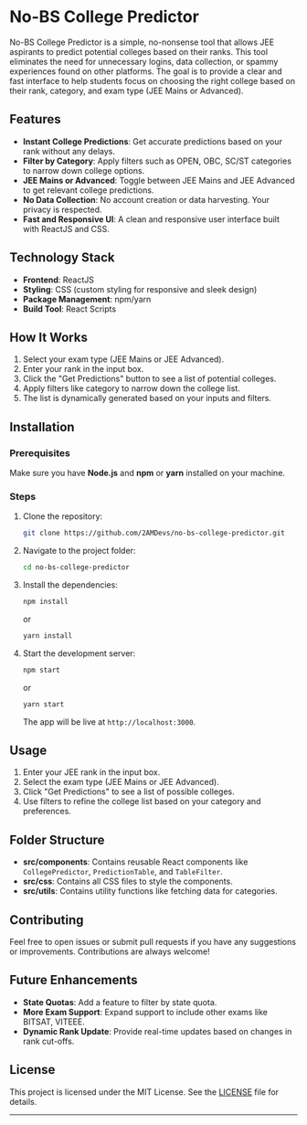 


# No-BS College Predictor

No-BS College Predictor is a simple, no-nonsense tool that allows JEE aspirants to predict potential colleges based on their ranks. This tool eliminates the need for unnecessary logins, data collection, or spammy experiences found on other platforms. The goal is to provide a clear and fast interface to help students focus on choosing the right college based on their rank, category, and exam type (JEE Mains or Advanced).

## Features
- **Instant College Predictions**: Get accurate predictions based on your rank without any delays.
- **Filter by Category**: Apply filters such as OPEN, OBC, SC/ST categories to narrow down college options.
- **JEE Mains or Advanced**: Toggle between JEE Mains and JEE Advanced to get relevant college predictions.
- **No Data Collection**: No account creation or data harvesting. Your privacy is respected.
- **Fast and Responsive UI**: A clean and responsive user interface built with ReactJS and CSS.

## Technology Stack
- **Frontend**: ReactJS
- **Styling**: CSS (custom styling for responsive and sleek design)
- **Package Management**: npm/yarn
- **Build Tool**: React Scripts

## How It Works
1. Select your exam type (JEE Mains or JEE Advanced).
2. Enter your rank in the input box.
3. Click the "Get Predictions" button to see a list of potential colleges.
4. Apply filters like category to narrow down the college list.
5. The list is dynamically generated based on your inputs and filters.

## Installation

### Prerequisites
Make sure you have **Node.js** and **npm** or **yarn** installed on your machine.

### Steps
1. Clone the repository:
   ```bash
   git clone https://github.com/2AMDevs/no-bs-college-predictor.git
   ```
2. Navigate to the project folder:
   ```bash
   cd no-bs-college-predictor
   ```
3. Install the dependencies:
   ```bash
   npm install
   ```
   or
   ```bash
   yarn install
   ```
4. Start the development server:
   ```bash
   npm start
   ```
   or
   ```bash
   yarn start
   ```
   The app will be live at `http://localhost:3000`.

## Usage
1. Enter your JEE rank in the input box.
2. Select the exam type (JEE Mains or JEE Advanced).
3. Click "Get Predictions" to see a list of possible colleges.
4. Use filters to refine the college list based on your category and preferences.

## Folder Structure
- **src/components**: Contains reusable React components like `CollegePredictor`, `PredictionTable`, and `TableFilter`.
- **src/css**: Contains all CSS files to style the components.
- **src/utils**: Contains utility functions like fetching data for categories.

## Contributing
Feel free to open issues or submit pull requests if you have any suggestions or improvements. Contributions are always welcome!

## Future Enhancements
- **State Quotas**: Add a feature to filter by state quota.
- **More Exam Support**: Expand support to include other exams like BITSAT, VITEEE.
- **Dynamic Rank Update**: Provide real-time updates based on changes in rank cut-offs.

## License
This project is licensed under the MIT License. See the [LICENSE](LICENSE) file for details.

---
